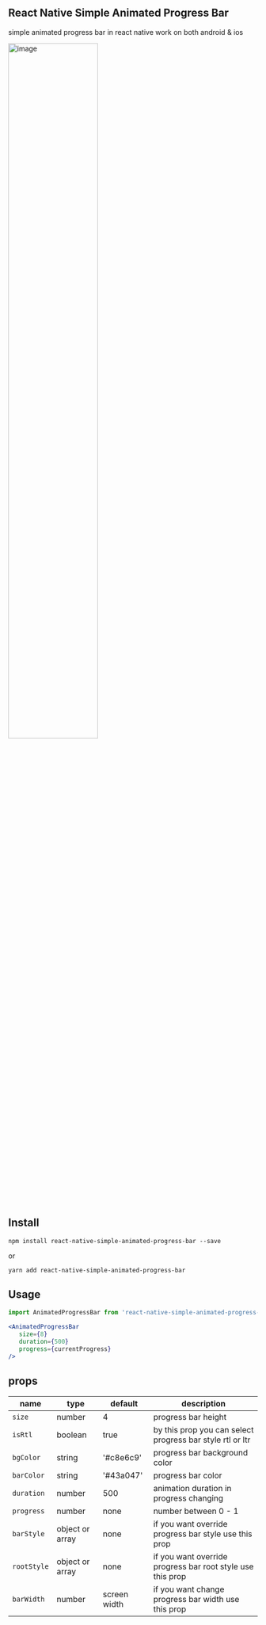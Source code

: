 ## React Native Simple Animated Progress Bar

simple animated progress bar in react native work on both android & ios

<img width="60%" alt="image" src="https://user-images.githubusercontent.com/23563595/188492330-f2ff2752-ca9a-4dd8-a4ab-79625ce829e0.png">


## Install

```npm install react-native-simple-animated-progress-bar --save```

or

```yarn add react-native-simple-animated-progress-bar```

## Usage

 ```jsx
import AnimatedProgressBar from 'react-native-simple-animated-progress-bar';

<AnimatedProgressBar
    size={8}
    duration={500}
    progress={currentProgress}
/>
 ```
## props

| name          | type            | default                     | description                                                               |
| ------------- | --------------- | --------------------------- | --------------------------------------------------------------------------|
| `size`      | number          | 4                        | progress bar height                                                      |
| `isRtl`       | boolean          | true                        | by this prop you can select progress bar style rtl or ltr                                                    |
| `bgColor`  | string         | '#c8e6c9'                       | progress bar background color                                     |
| `barColor`   | string | '#43a047'                        | progress bar color                                                      |
| `duration`     | number        | 500                        | animation duration in progress changing                                                         |
| `progress`      | number        | none                        | number between 0 - 1 |
| `barStyle`      | object or array        | none                        | if you want override progress bar style use this prop  |
| `rootStyle`      | object or array        | none                        | if you want override progress bar root style use this prop |
| `barWidth`      | number        | screen width                        | if you want change progress bar width use this prop |
